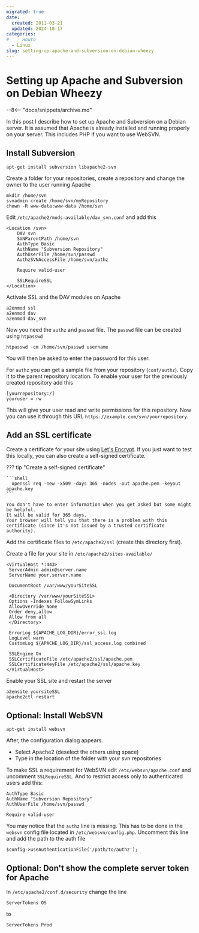 ```yaml
---
migrated: true
date:
  created: 2011-03-21
  updated: 2024-10-17
categories:
#   - Howto
  - Linux
slug: setting-up-apache-and-subversion-on-debian-wheezy
---
```

# Setting up Apache and Subversion on Debian Wheezy

--8<-- "docs/snippets/archive.md"

In this post I describe how to set up Apache and Subversion on a Debian server.
It is assumed that Apache is already installed and running properly on your server.
This includes PHP if you want to use WebSVN.

<!-- more -->

## Install Subversion

```shell
apt-get install subversion libapache2-svn
```

Create a folder for your repositories, create a repository and change the owner to the user running Apache

```shell
mkdir /home/svn
svnadmin create /home/svn/myRepository
chown -R www-data:www-data /home/svn
```

Edit `/etc/apache2/mods-available/dav_svn.conf` and add this

```apacheconf title="/etc/apache2/mods-available/dav_svn.conf"
<Location /svn>
    DAV svn
    SVNParentPath /home/svn
    AuthType Basic
    AuthName "Subversion Repository"
    AuthUserFile /home/svn/passwd
    AuthzSVNAccessFile /home/svn/authz

    Require valid-user

    SSLRequireSSL
</Location>
```

Activate SSL and the DAV modules on Apache

```shell
a2enmod ssl
a2enmod dav
a2enmod dav_svn
```

Now you need the `authz` and `passwd` file.
The `passwd` file can be created using `htpasswd`

```shell
htpasswd -cm /home/svn/passwd username
```

You will then be asked to enter the password for this user.

For `authz` you can get a sample file from your repository (`conf/authz`).
Copy it to the parent repository location.
To enable your user for the previously created repository add this

```text
[yourrepository:/]
youruser = rw
```

This will give your user read and write permissions for this repository.
Now you can use it through this URL `https://example.com/svn/yourrepository`.

## Add an SSL certificate

Create a certificate for your site using [Let's Encrypt](https://letsencrypt.org/getting-started/).
If you just want to test this locally, you can also create a self-signed certificate.

??? tip "Create a self-signed certificate"

    ```shell
      openssl req -new -x509 -days 365 -nodes -out apache.pem -keyout apache.key
    ```

    You don't have to enter information when you get asked but some might be helpful.
    It will be valid for 365 days.
    Your browser will tell you that there is a problem with this certificate (since it's not issued by a trusted certificate authority).

Add the certificate files to `/etc/apache2/ssl` (create this directory first).

Create a file for your site in `/etc/apache2/sites-available/`

```apacheconf title="/etc/apache2/sites-available/yourSiteSSL"
<VirtualHost *:443>
 ServerAdmin admin@server.name
 ServerName your.server.name

 DocumentRoot /var/www/yourSiteSSL

 <Directory /var/www/yourSiteSSL>
 Options -Indexes FollowSymLinks
 AllowOverride None
 Order deny,allow
 Allow from all
 </Directory>

 ErrorLog ${APACHE_LOG_DIR}/error_ssl.log
 LogLevel warn
 CustomLog ${APACHE_LOG_DIR}/ssl_access.log combined

 SSLEngine On
 SSLCertificateFile /etc/apache2/ssl/apache.pem
 SSLCertificateKeyFile /etc/apache2/ssl/apache.key
</VirtualHost>
```

Enable your SSL site and restart the server

```shell
a2ensite yoursiteSSL
apache2ctl restart
```

## **Optional:** Install WebSVN

```shell
apt-get install websvn
```

After, the configuration dialog appears.

* Select Apache2 (deselect the others using space)
* Type in the location of the folder with your svn repositories

To make SSL a requirement for WebSVN edit `/etc/websvn/apache.conf` and uncomment `SSLRequireSSL`.
And to restrict access only to authenticated users add this:

```apacheconf
AuthType Basic
AuthName "Subversion Repository"
AuthUserFile /home/svn/passwd

Require valid-user
```

You may notice that the `authz` line is missing.
This has to be done in the `websvn` config file located in `/etc/websvn/config.php`.
Uncomment this line and add the path to the auth file

```text
$config->useAuthenticationFile('/path/to/authz');
```

## **Optional:** Don't show the complete server token for Apache

In `/etc/apache2/conf.d/security` change the line

```apacheconf
ServerTokens OS
```

to

```apacheconf
ServerTokens Prod
```
